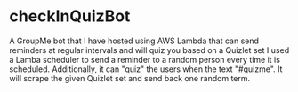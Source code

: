 # checkInQuizBot
A GroupMe bot that I have hosted using AWS Lambda that can send reminders at regular intervals and will quiz you based on a Quizlet set
I used a Lamba scheduler to send a reminder to a random person every time it is scheduled.
Additionally, it can "quiz" the users when the text "#quizme". It will scrape the given Quizlet set and send back one random term.
